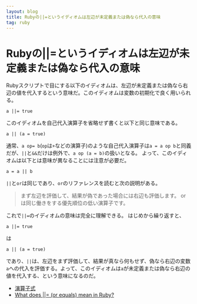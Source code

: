 ```yaml
---
layout: blog
title: Rubyの||=というイディオムは左辺が未定義または偽なら代入の意味
tag: ruby
---
```


# Rubyの||=というイディオムは左辺が未定義または偽なら代入の意味

Rubyスクリプトで目にする以下のイディオムは、左辺が未定義または偽なら右辺の値を代入するという意味だ。このイディオムは変数の初期化で良く用いられる。

~~~~
a ||= true
~~~~

このイディオムを自己代入演算子を省略せず書くと以下と同じ意味である。

~~~~
a || (a = true)
~~~~

通常、`a op= b`(`op`は`+`などの演算子)のような自己代入演算子は`a = a op b`と同義だが、`||`と`&&`だけは例外で、`a op (a = b)`の扱いとなる。
よって、このイディオムは以下とは意味が異なることには注意が必要だ。

~~~~
a = a || b
~~~~

`||`と`or`は同じであり、`or`のリファレンスを読むと次の説明がある。

> まず左辺を評価して、結果が偽であった場合には右辺も評価します。 or は同じ働きをする優先順位の低い演算子です。

これで`||=`のイディオムの意味は完全に理解できる。
はじめから繰り返すと、

~~~~
a ||= true
~~~~

は

~~~~
a || (a = true)
~~~~

であり、`||`は、左辺をまず評価して、結果が真なら何もせず、偽なら右辺の変数`a`への代入を評価する。よって、このイディオムは`a`が未定義または偽なら右辺の値を代入する、という意味になるのだ。

- [演算子式](http://docs.ruby-lang.org/ja/1.8.7/doc/spec=2foperator.html)
- [What does \|\|= (or equals) mean in Ruby?](http://stackoverflow.com/questions/995593/what-does-or-equals-mean-in-ruby)
